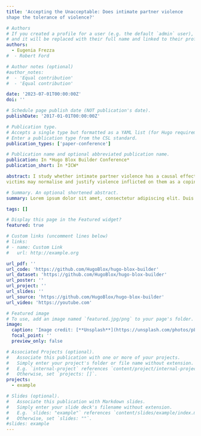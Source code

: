 ```yaml
---
title: 'Accepting the Unacceptable: Does intimate partner violence
shape the tolerance of violence?'

# Authors
# If you created a profile for a user (e.g. the default `admin` user), write the username (folder name) here
# and it will be replaced with their full name and linked to their profile.
authors:
  - Eugenia Frezza
#  - Robert Ford

# Author notes (optional)
#author_notes:
#  - 'Equal contribution'
#  - 'Equal contribution'

date: '2023-07-01T00:00:00Z'
doi: ''

# Schedule page publish date (NOT publication's date).
publishDate: '2017-01-01T00:00:00Z'

# Publication type.
# Accepts a single type but formatted as a YAML list (for Hugo requirements).
# Enter a publication type from the CSL standard.
publication_types: ['paper-conference']

# Publication name and optional abbreviated publication name.
publication: In *Hugo Blox Builder Conference*
publication_short: In *ICW*

abstract: I study whether intimate partner violence has a causal effect on victims’ tolerance towards it in a context where divorce is very costly. First, I show theoretically that tolerance of violence can serve as a coping mechanism, particularly under prolonged exposure to abuse. I empirically test this hypothesis in the context of India. To do so, I leverage variations in the minimum legal drinking, employing a regression discontinuity design and an event study approach. The findings show a 4-5 percentage points increase in wives’ likelihood of experiencing IPV as their husbands attain the legal drinking age. In the short-run, this does not lead to a change in wives’ IPV tolerance. To study the effect of prolonged exposure to IPV on attitudes, I compare couples living in states with different legal drinking ages. I find that earlier legal drinking increases the exposure to violence by up to 6 months, which in turn leads to a 0.3 standard deviation increase in wives’ tolerance towards violence. These findings suggest that the longer the exposure to violence, the more the
victims may normalise and justify violence inflicted on them as a coping mechanism.

# Summary. An optional shortened abstract.
summary: Lorem ipsum dolor sit amet, consectetur adipiscing elit. Duis posuere tellus ac convallis placerat. Proin tincidunt magna sed ex sollicitudin condimentum.

tags: []

# Display this page in the Featured widget?
featured: true

# Custom links (uncomment lines below)
# links:
# - name: Custom Link
#   url: http://example.org

url_pdf: ''
url_code: 'https://github.com/HugoBlox/hugo-blox-builder'
url_dataset: 'https://github.com/HugoBlox/hugo-blox-builder'
url_poster: ''
url_project: ''
url_slides: ''
url_source: 'https://github.com/HugoBlox/hugo-blox-builder'
url_video: 'https://youtube.com'

# Featured image
# To use, add an image named `featured.jpg/png` to your page's folder.
image:
  caption: 'Image credit: [**Unsplash**](https://unsplash.com/photos/pLCdAaMFLTE)'
  focal_point: ''
  preview_only: false

# Associated Projects (optional).
#   Associate this publication with one or more of your projects.
#   Simply enter your project's folder or file name without extension.
#   E.g. `internal-project` references `content/project/internal-project/index.md`.
#   Otherwise, set `projects: []`.
projects:
  - example

# Slides (optional).
#   Associate this publication with Markdown slides.
#   Simply enter your slide deck's filename without extension.
#   E.g. `slides: "example"` references `content/slides/example/index.md`.
#   Otherwise, set `slides: ""`.
#slides: example
---
```

